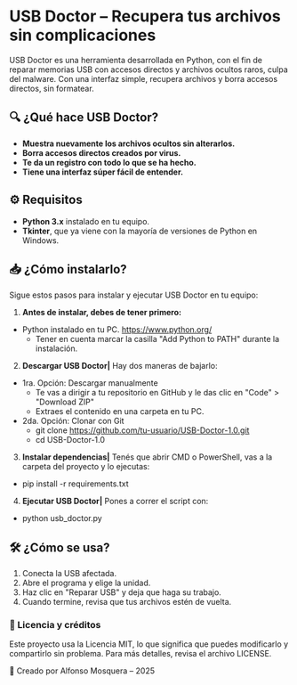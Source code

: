 
# USB Doctor – Recupera tus archivos sin complicaciones  

USB Doctor es una herramienta desarrollada en Python, con el fin de reparar memorias USB con accesos directos y archivos ocultos raros, culpa del malware. Con una interfaz simple, recupera archivos y borra accesos directos, sin formatear.

## 🔍 ¿Qué hace USB Doctor?  
- **Muestra nuevamente los archivos ocultos sin alterarlos.**  
- **Borra accesos directos creados por virus.**  
- **Te da un registro con todo lo que se ha hecho.**  
- **Tiene una interfaz súper fácil de entender.**  

## ⚙️ Requisitos  
- **Python 3.x** instalado en tu equipo.  
- **Tkinter**, que ya viene con la mayoría de versiones de Python en Windows.  

## 📥 ¿Cómo instalarlo? 

Sigue estos pasos para instalar y ejecutar USB Doctor en tu equipo:  

1. **Antes de instalar, debes de tener primero:**  
- Python instalado en tu PC. https://www.python.org/
   - Tener en cuenta marcar la casilla "Add Python to PATH" durante la instalación. 
2. **Descargar USB Doctor|**
     Hay dos maneras de bajarlo:
- 1ra. Opción: Descargar manualmente
   - Te vas a dirigir a tu repositorio en GitHub y le das clic en "Code" > "Download ZIP"
   - Extraes el contenido en una carpeta en tu PC.
- 2da. Opción: Clonar con Git
   - git clone https://github.com/tu-usuario/USB-Doctor-1.0.git
   - cd USB-Doctor-1.0
3. **Instalar dependencias|**
     Tenés que abrir CMD o PowerShell, vas a la carpeta del proyecto y lo ejecutas:
- pip install -r requirements.txt
4. **Ejecutar USB Doctor|**
   Pones a correr el script con:
- python usb_doctor.py 
   
## 🛠️ ¿Cómo se usa?
1. Conecta la USB afectada.
2. Abre el programa y elige la unidad.
3. Haz clic en "Reparar USB" y deja que haga su trabajo.
4. Cuando termine, revisa que tus archivos estén de vuelta.

### 📜 Licencia y créditos
Este proyecto usa la Licencia MIT, lo que significa que puedes modificarlo y compartirlo sin problema. Para más detalles, revisa el archivo LICENSE.




📌 Creado por Alfonso Mosquera – 2025
